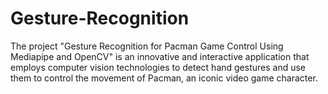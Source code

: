 # Gesture-Recognition
The project "Gesture Recognition for Pacman Game Control
Using Mediapipe and OpenCV" is an innovative and
interactive application that employs computer vision
technologies to detect hand gestures and use them to
control the movement of Pacman, an iconic video game
character.
